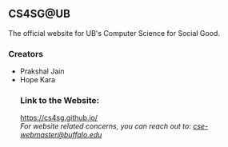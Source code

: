 <html>
<body>
<h2>CS4SG@UB</h2>
The official website for UB's Computer Science for Social Good.
<h3>Creators</h3>
<ul><li>Prakshal Jain</li>
<li>Hope Kara</li>
<h3>Link to the Website:</h3>
<a href = "https://cs4sg.github.io/" target = "_blank">https://cs4sg.github.io/</a>
<br>
<i>For website related concerns, you can reach out to: <a href="mailto:cse-webmaster@buffalo.edu">cse-webmaster@buffalo.edu</a></i>
</ul>
</body>
</html>
